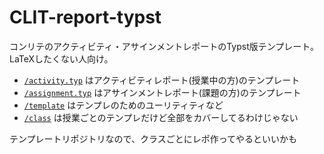 # CLIT-report-typst

コンリテのアクティビティ・アサインメントレポートのTypst版テンプレート。LaTeXしたくない人向け。

- [`/activity.typ`](./activity.typ) はアクティビティレポート(授業中の方)のテンプレート
- [`/assignment.typ`](./assignment.typ) はアサインメントレポート(課題の方)のテンプレート
- [`/template`](./template) はテンプレのためのユーリティティなど
- [`/class`](./class) は授業ごとのテンプレだけど全部をカバーしてるわけじゃない

テンプレートリポジトリなので、クラスごとにレポ作ってやるといいかも